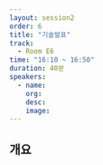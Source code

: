 ```yaml
---
layout: session2
order: 6
title: "기술발표"
track:
  - Room E6
time: "16:10 ~ 16:50"
duration: 40분
speakers:
  - name: 
    org: 
    desc: 
    image: 
---
```


## 개요
